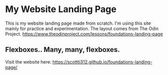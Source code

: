 # My Website Landing Page
  
This is my website landing page made from scratch. I'm using this site mainly for practice and experimentation. The layout comes from The Odin Project. https://www.theodinproject.com/lessons/foundations-landing-page

## Flexboxes.. Many, many, flexboxes.

Visit the website here: https://scottti312.github.io/foundations-landing-page/